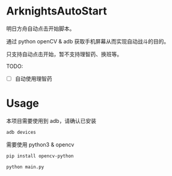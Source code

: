 # ArknightsAutoStart

明日方舟自动点击开始脚本。

通过 python openCV & adb 获取手机屏幕从而实现自动战斗的目的。

只支持自动点击开始，暂不支持理智药、换班等。

TODO:

- [ ] 自动使用理智药

# Usage

本项目需要使用到 adb，请确认已安装

```bash
adb devices
```

需要使用 python3 & opencv

```bash
pip install opencv-python
```

```bash
python main.py
```
